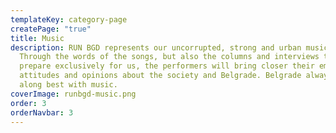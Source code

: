 ```yaml
---
templateKey: category-page
createPage: "true"
title: Music
description: RUN BGD represents our uncorrupted, strong and urban music scene.
  Through the words of the songs, but also the columns and interviews that they
  prepare exclusively for us, the performers will bring closer their emotions,
  attitudes and opinions about the society and Belgrade. Belgrade always got
  along best with music.
coverImage: runbgd-music.png
order: 3
orderNavbar: 3
---
```

